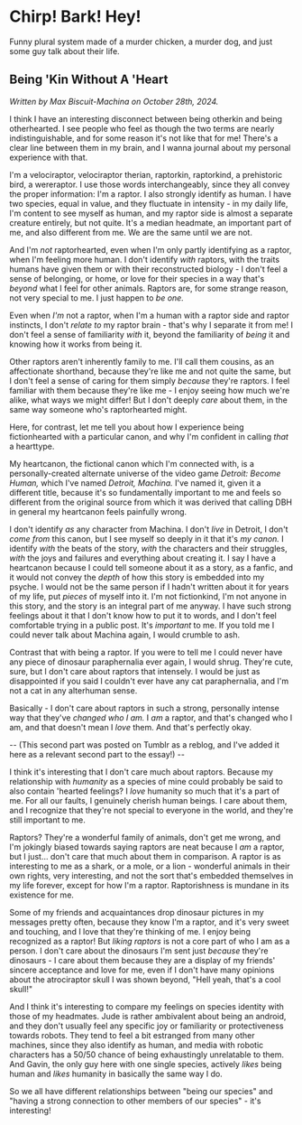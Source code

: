 # Chirp! Bark! Hey!

Funny plural system made of a murder chicken, a murder dog, and just some guy talk about their life.

## Being 'Kin Without A 'Heart

*Written by Max Biscuit-Machina on October 28th, 2024.*

<p>I think I have an interesting disconnect between being otherkin and being otherhearted. I see people who feel as though the two terms are nearly indistinguishable, and for some reason it's not like that for me! There's a clear line between them in my brain, and I wanna journal about my personal experience with that.</p>

<p>I'm a velociraptor, velociraptor therian, raptorkin, raptorkind, a prehistoric bird, a wereraptor. I use those words interchangeably, since they all convey the proper information: I'm a raptor. I also strongly identify as human. I have two species, equal in value, and they fluctuate in intensity - in my daily life, I'm content to see myself as human, and my raptor side is almost a separate creature entirely, but not quite. It's a median headmate, an important part of me, and also different from me. We are the same until we are not.</p>

<p>And I'm <i>not</i> raptorhearted, even when I'm only partly identifying as a raptor, when I'm feeling more human. I don't identify <i>with</i> raptors, with the traits humans have given them or with their reconstructed biology - I don't feel a sense of belonging, or home, or love for their species in a way that's <i>beyond</i> what I feel for other animals. Raptors are, for some strange reason, not very special to me. I just happen to <i>be one.</i></p>

<p>Even when <i>I'm</i> not a raptor, when I'm a human with a raptor side and raptor instincts, I don't <i>relate to</i> my raptor brain - that's why I separate it from me! I don't feel a sense of familiarity <i>with</i> it, beyond the familiarity of <i>being</i> it and knowing how it works from being it.</p>

<p>Other raptors aren't inherently family to me. I'll call them cousins, as an affectionate shorthand, because they're like me and not quite the same, but I don't feel a sense of caring for them simply <i>because</i> they're raptors. I feel familiar with them because they're like me - I enjoy seeing how much we're alike, what ways we might differ! But I don't deeply <i>care</i> about them, in the same way someone who's raptorhearted might.</p>

<p>Here, for contrast, let me tell you about how I experience being fictionhearted with a particular canon, and why I'm confident in calling <i>that</i> a hearttype.</p>  <p>My heartcanon, the fictional canon which I'm connected with, is a personally-created alternate universe of the video game <i>Detroit: Become Human,</i> which I've named <i>Detroit, Machina.</i> I've named it, given it a different title, because it's so fundamentally important to me and feels so different from the original source from which it was derived that calling DBH in general my heartcanon feels painfully wrong.</p>

<p>I don't identify <i>as</i> any character from Machina. I don't <i>live</i> in Detroit, I don't <i>come from</i> this canon, but I see myself so deeply in it that it's <i>my canon.</i> I identify <i>with</i> the beats of the story, <i>with</i> the characters and their struggles, <i>with</i> the joys and failures and everything about creating it. I say I have a heartcanon because I could tell someone about it as a story, as a fanfic, and it would not convey the <i>depth</i> of how this story is embedded into my psyche. I would not be the same person if I hadn't written about it for years of my life, put <i>pieces</i> of myself into it. I'm not fictionkind, I'm not anyone in this story, and the story is an integral part of me anyway. I have such strong feelings about it that I don't know how to put it to words, and I don't feel comfortable trying in a public post. It's <i>important</i> to me. If you told me I could never talk about Machina again, I would crumble to ash.</p>

<p>Contrast that with being a raptor. If you were to tell me I could never have any piece of dinosaur paraphernalia ever again, I would shrug. They're cute, sure, but I don't care about raptors that intensely. I would be just as disappointed if you said I couldn't ever have any cat paraphernalia, and I'm not a cat in any alterhuman sense.</p>

<p>Basically - I don't care about raptors in such a strong, personally intense way that they've <i>changed who I am.</i> I <i>am</i> a raptor, and that's changed who I am, and that doesn't mean I <i>love</i> them. And that's perfectly okay.</p>

<p>-- (This second part was posted on Tumblr as a reblog, and I've added it here as a relevant second part to the essay!) --</p>

<p>I think it's interesting that I don't care much about raptors. Because my relationship with <i>humanity</i> as a species of mine could probably be said to also contain 'hearted feelings? I <i>love</i> humanity so much that it's a part of me. For all our faults, I genuinely cherish human beings. I care about them, and I recognize that they're not special to everyone in the world, and they're still important to me.</p>

<p>Raptors? They're a wonderful family of animals, don't get me wrong, and I'm jokingly biased towards saying raptors are neat because I <i>am</i> a raptor, but I just... don't care that much about them in comparison. A raptor is as interesting to me as a shark, or a mole, or a lion - wonderful animals in their own rights, very interesting, and not the sort that's embedded themselves in my life forever, except for how I'm a raptor. Raptorishness is mundane in its existence for me.</p>

<p>Some of my friends and acquaintances drop dinosaur pictures in my messages pretty often, because they know I'm a raptor, and it's very sweet and touching, and I love that they're thinking of me. I enjoy being recognized as a raptor! But <i>liking raptors</i> is not a core part of who I am as a person. I don't care about the dinosaurs I'm sent just <i>because</i> they're dinosaurs - I care about them because they are a display of my friends' sincere acceptance and love for me, even if I don't have many opinions about the atrociraptor skull I was shown beyond, &quot;Hell yeah, that's a cool skull!&quot;</p>  
 
<p>And I think it's interesting to compare my feelings on species identity with those of my headmates. Jude is rather ambivalent about being an android, and they don't usually feel any specific joy or familiarity or protectiveness towards robots. They tend to feel a bit estranged from many other machines, since they also identify as human, and media with robotic characters has a 50/50 chance of being exhaustingly unrelatable to them. And Gavin, the only guy here with one single species, actively <i>likes</i> being human and <i>likes</i> humanity in basically the same way I do.</p>

<p>So we all have different relationships between &quot;being our species&quot; and &quot;having a strong connection to other members of our species&quot; - it's interesting!</p>

